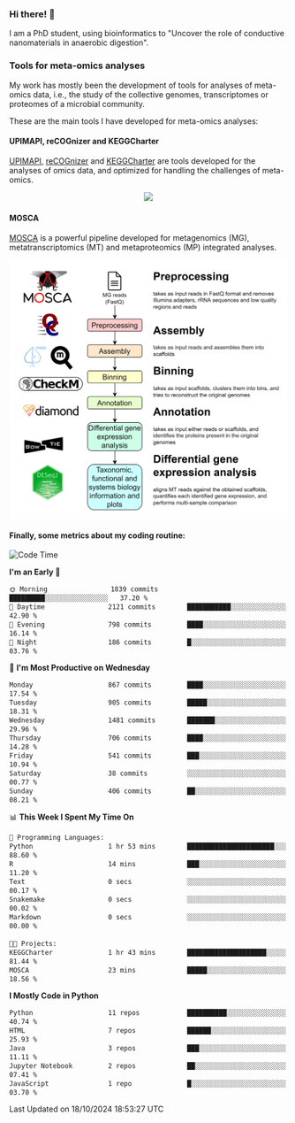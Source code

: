 ### Hi there! 👋

I am a PhD student, using bioinformatics to "Uncover the role of conductive nanomaterials in anaerobic digestion".

### Tools for meta-omics analyses

My work has mostly been the development of tools for analyses of meta-omics data, i.e., the study of the collective genomes, transcriptomes or proteomes of a microbial community.

These are the main tools I have developed for meta-omics analyses:

#### UPIMAPI, reCOGnizer and KEGGCharter

[UPIMAPI](https://github.com/iquasere/UPIMAPI), [reCOGnizer](https://github.com/iquasere/reCOGnizer) and [KEGGCharter](https://github.com/iquasere/KEGGCharter) are tools developed for the analyses of omics data, and optimized for handling the challenges of meta-omics.

<p align="center">
    <img src="assets/annotation_paper.png">
</p>

#### MOSCA

[MOSCA](https://github.com/iquasere/MOSCA) is a powerful pipeline developed for metagenomics (MG), metatranscriptomics (MT) and metaproteomics (MP) integrated analyses.

<p align="center">
    <img src="assets/mosca_workflow.png" align="center" width="700">
</p>


#### Finally, some metrics about my coding routine:

<!--START_SECTION:waka-->
![Code Time](http://img.shields.io/badge/Code%20Time-871%20hrs%2036%20mins-blue)

**I'm an Early 🐤** 

```text
🌞 Morning                1839 commits        █████████░░░░░░░░░░░░░░░░   37.20 % 
🌆 Daytime                2121 commits        ███████████░░░░░░░░░░░░░░   42.90 % 
🌃 Evening                798 commits         ████░░░░░░░░░░░░░░░░░░░░░   16.14 % 
🌙 Night                  186 commits         █░░░░░░░░░░░░░░░░░░░░░░░░   03.76 % 
```
📅 **I'm Most Productive on Wednesday** 

```text
Monday                   867 commits         ████░░░░░░░░░░░░░░░░░░░░░   17.54 % 
Tuesday                  905 commits         █████░░░░░░░░░░░░░░░░░░░░   18.31 % 
Wednesday                1481 commits        ███████░░░░░░░░░░░░░░░░░░   29.96 % 
Thursday                 706 commits         ████░░░░░░░░░░░░░░░░░░░░░   14.28 % 
Friday                   541 commits         ███░░░░░░░░░░░░░░░░░░░░░░   10.94 % 
Saturday                 38 commits          ░░░░░░░░░░░░░░░░░░░░░░░░░   00.77 % 
Sunday                   406 commits         ██░░░░░░░░░░░░░░░░░░░░░░░   08.21 % 
```


📊 **This Week I Spent My Time On** 

```text
💬 Programming Languages: 
Python                   1 hr 53 mins        ██████████████████████░░░   88.60 % 
R                        14 mins             ███░░░░░░░░░░░░░░░░░░░░░░   11.20 % 
Text                     0 secs              ░░░░░░░░░░░░░░░░░░░░░░░░░   00.17 % 
Snakemake                0 secs              ░░░░░░░░░░░░░░░░░░░░░░░░░   00.02 % 
Markdown                 0 secs              ░░░░░░░░░░░░░░░░░░░░░░░░░   00.00 % 

🐱‍💻 Projects: 
KEGGCharter              1 hr 43 mins        ████████████████████░░░░░   81.44 % 
MOSCA                    23 mins             █████░░░░░░░░░░░░░░░░░░░░   18.56 % 
```

**I Mostly Code in Python** 

```text
Python                   11 repos            ██████████░░░░░░░░░░░░░░░   40.74 % 
HTML                     7 repos             ██████░░░░░░░░░░░░░░░░░░░   25.93 % 
Java                     3 repos             ███░░░░░░░░░░░░░░░░░░░░░░   11.11 % 
Jupyter Notebook         2 repos             ██░░░░░░░░░░░░░░░░░░░░░░░   07.41 % 
JavaScript               1 repo              █░░░░░░░░░░░░░░░░░░░░░░░░   03.70 % 
```




 Last Updated on 18/10/2024 18:53:27 UTC
<!--END_SECTION:waka-->
